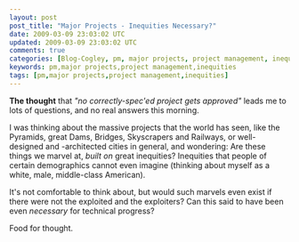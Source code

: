 ```yaml
---           
layout: post
post_title: "Major Projects - Inequities Necessary?"
date: 2009-03-09 23:03:02 UTC
updated: 2009-03-09 23:03:02 UTC
comments: true
categories: [Blog-Cogley, pm, major projects, project management, inequities]
keywords: pm,major projects,project management,inequities
tags: [pm,major projects,project management,inequities]
---
```

 

[](http://www.flickr.com/photos/81796435@N00/2978501810 "View 'Around Totsuka Yokohama 2008' on Flickr.com")**The thought** that _"no correctly-spec'ed project gets approved"_ leads me to lots of questions, and no real answers this morning. 


I was thinking about the massive projects that the world has seen, like the Pyramids, great Dams, Bridges, Skyscrapers and Railways, or well-designed and -architected cities in general, and wondering: Are these things we marvel at, _built on_ great inequities? Inequities that people of certain demographics cannot even imagine (thinking about myself as a white, male, middle-class American). 


It's not comfortable to think about, but would such marvels even exist if there were not the exploited and the exploiters? Can this said to have been even _necessary_ for technical progress? 


Food for thought. 

